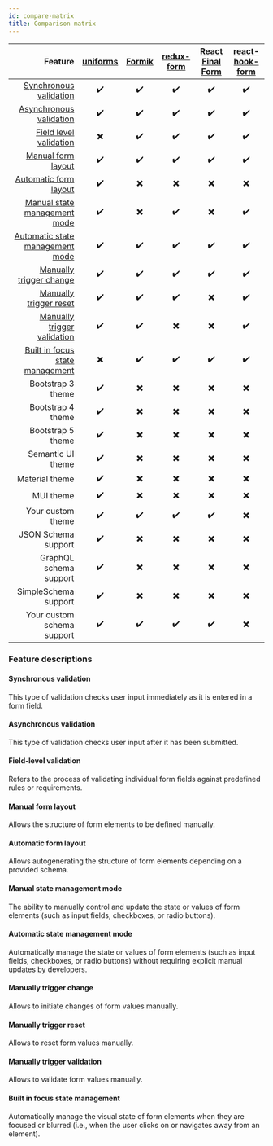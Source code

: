 ```yaml
---
id: compare-matrix
title: Comparison matrix
---
```


|                                                             Feature | [uniforms](https://github.com/vazco/uniforms) | [Formik](https://github.com/jaredpalmer/formik) | [redux-form](https://github.com/erikras/redux-form) | [React Final Form](https://github.com/final-form/react-final-form) | [react-hook-form](https://github.com/react-hook-form/react-hook-form) |
| ------------------------------------------------------------------: | :-------------------------------------------: | :---------------------------------------------: | :-------------------------------------------------: | :----------------------------------------------------------------: | :-------------------------------------------------------------------: |
|                   [Synchronous validation](#synchronous-validation) |              :heavy_check_mark:               |               :heavy_check_mark:                |                 :heavy_check_mark:                  |                         :heavy_check_mark:                         |                          :heavy_check_mark:                           |
|                 [Asynchronous validation](#asynchronous-validation) |              :heavy_check_mark:               |               :heavy_check_mark:                |                 :heavy_check_mark:                  |                         :heavy_check_mark:                         |                          :heavy_check_mark:                           |
|                   [Field level validation](#field-level-validation) |           :heavy_multiplication_x:            |               :heavy_check_mark:                |                 :heavy_check_mark:                  |                         :heavy_check_mark:                         |                          :heavy_check_mark:                           |
|                           [Manual form layout](#manual-form-layout) |              :heavy_check_mark:               |               :heavy_check_mark:                |                 :heavy_check_mark:                  |                         :heavy_check_mark:                         |                          :heavy_check_mark:                           |
|                     [Automatic form layout](#automatic-form-layout) |              :heavy_check_mark:               |            :heavy_multiplication_x:             |              :heavy_multiplication_x:               |                      :heavy_multiplication_x:                      |                       :heavy_multiplication_x:                        |
|       [Manual state management mode](#manual-state-management-mode) |              :heavy_check_mark:               |            :heavy_multiplication_x:             |                 :heavy_check_mark:                  |                      :heavy_multiplication_x:                      |                          :heavy_check_mark:                           |
| [Automatic state management mode](#automatic-state-management-mode) |              :heavy_check_mark:               |               :heavy_check_mark:                |                 :heavy_check_mark:                  |                         :heavy_check_mark:                         |                          :heavy_check_mark:                           |
|                 [Manually trigger change](#manually-trigger-change) |              :heavy_check_mark:               |               :heavy_check_mark:                |                 :heavy_check_mark:                  |                         :heavy_check_mark:                         |                          :heavy_check_mark:                           |
|                   [Manually trigger reset](#manually-trigger-reset) |              :heavy_check_mark:               |               :heavy_check_mark:                |                 :heavy_check_mark:                  |                      :heavy_multiplication_x:                      |                          :heavy_check_mark:                           |
|         [Manually trigger validation](#manually-trigger-validation) |              :heavy_check_mark:               |               :heavy_check_mark:                |              :heavy_multiplication_x:               |                      :heavy_multiplication_x:                      |                          :heavy_check_mark:                           |
| [Built in focus state management](#built-in-focus-state-management) |           :heavy_multiplication_x:            |               :heavy_check_mark:                |                 :heavy_check_mark:                  |                         :heavy_check_mark:                         |                          :heavy_check_mark:                           |
|                                                   Bootstrap 3 theme |              :heavy_check_mark:               |            :heavy_multiplication_x:             |              :heavy_multiplication_x:               |                      :heavy_multiplication_x:                      |                       :heavy_multiplication_x:                        |
|                                                   Bootstrap 4 theme |              :heavy_check_mark:               |            :heavy_multiplication_x:             |              :heavy_multiplication_x:               |                      :heavy_multiplication_x:                      |                       :heavy_multiplication_x:                        |
|                                                   Bootstrap 5 theme |              :heavy_check_mark:               |            :heavy_multiplication_x:             |              :heavy_multiplication_x:               |                      :heavy_multiplication_x:                      |                       :heavy_multiplication_x:                        |
|                                                   Semantic UI theme |              :heavy_check_mark:               |            :heavy_multiplication_x:             |              :heavy_multiplication_x:               |                      :heavy_multiplication_x:                      |                       :heavy_multiplication_x:                        |
|                                                      Material theme |              :heavy_check_mark:               |            :heavy_multiplication_x:             |              :heavy_multiplication_x:               |                      :heavy_multiplication_x:                      |                       :heavy_multiplication_x:                        |
|                                                           MUI theme |              :heavy_check_mark:               |            :heavy_multiplication_x:             |              :heavy_multiplication_x:               |                      :heavy_multiplication_x:                      |                       :heavy_multiplication_x:                        |
|                                                   Your custom theme |              :heavy_check_mark:               |               :heavy_check_mark:                |                 :heavy_check_mark:                  |                         :heavy_check_mark:                         |                       :heavy_multiplication_x:                        |
|                                                 JSON Schema support |              :heavy_check_mark:               |            :heavy_multiplication_x:             |              :heavy_multiplication_x:               |                      :heavy_multiplication_x:                      |                       :heavy_multiplication_x:                        |
|                                              GraphQL schema support |              :heavy_check_mark:               |            :heavy_multiplication_x:             |              :heavy_multiplication_x:               |                      :heavy_multiplication_x:                      |                       :heavy_multiplication_x:                        |
|                                                SimpleSchema support |              :heavy_check_mark:               |            :heavy_multiplication_x:             |              :heavy_multiplication_x:               |                      :heavy_multiplication_x:                      |                       :heavy_multiplication_x:                        |
|                                          Your custom schema support |              :heavy_check_mark:               |               :heavy_check_mark:                |                 :heavy_check_mark:                  |                         :heavy_check_mark:                         |                       :heavy_multiplication_x:                        |

### Feature descriptions

#### Synchronous validation

This type of validation checks user input immediately as it is entered in a form field.

#### Asynchronous validation

This type of validation checks user input after it has been submitted.

#### Field-level validation

Refers to the process of validating individual form fields against predefined rules or requirements.

#### Manual form layout

Allows the structure of form elements to be defined manually.

#### Automatic form layout

Allows autogenerating the structure of form elements depending on a provided schema.

#### Manual state management mode

The ability to manually control and update the state or values of form elements (such as input fields, checkboxes, or radio buttons).

#### Automatic state management mode

Automatically manage the state or values of form elements (such as input fields, checkboxes, or radio buttons) without requiring explicit manual updates by developers.

#### Manually trigger change

Allows to initiate changes of form values manually.

#### Manually trigger reset

Allows to reset form values manually.

#### Manually trigger validation

Allows to validate form values manually.

#### Built in focus state management

Automatically manage the visual state of form elements when they are focused or blurred (i.e., when the user clicks on or navigates away from an element).
